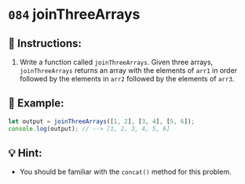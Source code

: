 # `084` joinThreeArrays

## 📝 Instructions:

1. Write a function called `joinThreeArrays`. Given three arrays, `joinThreeArrays` returns an array with the elements of `arr1` in order followed by the elements in `arr2` followed by the elements of `arr3`.

## 📎 Example:

```Javascript
let output = joinThreeArrays([1, 2], [3, 4], [5, 6]);
console.log(output); // --> [1, 2, 3, 4, 5, 6]
```

## 💡 Hint:

+ You should be familiar with the `concat()` method for this problem. 
